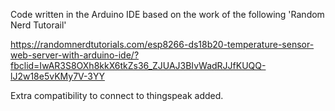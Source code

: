 Code written in the Arduino IDE based on the work of the following 'Random Nerd Tutorail'

https://randomnerdtutorials.com/esp8266-ds18b20-temperature-sensor-web-server-with-arduino-ide/?fbclid=IwAR3S8OXh8kkX6tkZs36_ZJUAJ3BIvWadRJJfKUQQ-lJ2w18e5vKMy7V-3YY

Extra compatibility to connect to thingspeak added.
